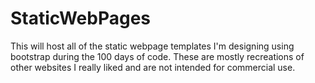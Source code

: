 # StaticWebPages

This will host all of the static webpage templates I'm designing using bootstrap during the 100 days of code. These are mostly recreations of other websites I really liked and are not intended for commercial use.
